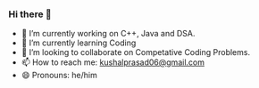 ### Hi there 👋

- 🔭 I’m currently working on C++, Java and DSA.
- 🌱 I’m currently learning Coding
- 👯 I’m looking to collaborate on Competative Coding Problems.
- 📫 How to reach me: kushalprasad06@gmail.com
- 😄 Pronouns: he/him


